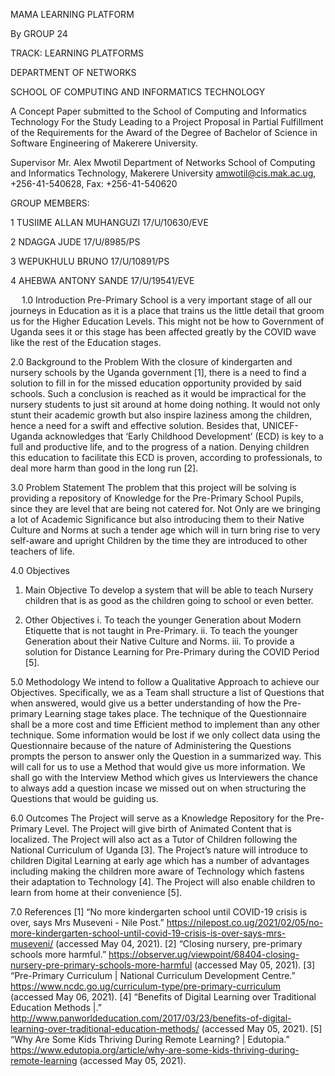 
MAMA LEARNING PLATFORM


By GROUP 24

TRACK: LEARNING PLATFORMS

DEPARTMENT OF NETWORKS

SCHOOL OF COMPUTING AND INFORMATICS TECHNOLOGY


A Concept Paper submitted to the School of Computing and Informatics Technology 
For the Study Leading to a Project Proposal in Partial Fulfillment of the 
Requirements for the Award of the Degree of Bachelor of 
Science in Software Engineering of Makerere University.


Supervisor
Mr. Alex Mwotil
Department of Networks
School of Computing and Informatics Technology, Makerere University
amwotil@cis.mak.ac.ug, +256-41-540628, Fax: +256-41-540620
 

GROUP MEMBERS: 

1	 TUSIIME ALLAN MUHANGUZI	17/U/10630/EVE 	 

2  NDAGGA JUDE	17/U/8985/PS 	

3	 WEPUKHULU BRUNO	17/U/10891/PS 

4	 AHEBWA ANTONY SANDE	17/U/19541/EVE 	 


 
1.0	Introduction
Pre-Primary School is a very important stage of all our journeys in Education as it is a place that trains us the little detail that groom us for the Higher Education Levels. This might not be how to Government of Uganda sees it or this stage has been affected greatly by the COVID wave like the rest of the Education stages.

2.0	Background to the Problem
With the closure of kindergarten and nursery schools by the Uganda government [1], there is a need to find a solution to fill in for the missed education opportunity provided by said schools. Such a conclusion is reached as it would be impractical for the nursery students to just sit around at home doing nothing. It would not only stunt their academic growth but also inspire laziness among the children, hence a need for a swift and effective solution.
Besides that, UNICEF-Uganda acknowledges that ‘Early Childhood Development’ (ECD) is key to a full and productive life, and to the progress of a nation. Denying children this education to facilitate this ECD is proven, according to professionals, to deal more harm than good in the long run [2].

3.0	Problem Statement
The problem that this project will be solving is providing a repository of Knowledge for the Pre-Primary School Pupils, since they are level that are being not catered for. Not Only are we bringing a lot of Academic Significance but also introducing them to their Native Culture and Norms at such a tender age which will in turn bring rise to very self-aware and upright Children by the time they are introduced to other teachers of life.

4.0 	Objectives
1.	Main Objective
To develop a system that will be able to teach Nursery children that is as good as the children going to school or even better.

2.	Other Objectives
i.	To teach the younger Generation about Modern Etiquette that is not taught in Pre-Primary.
ii.	To teach the younger Generation about their Native Culture and Norms.
iii.	To provide a solution for Distance Learning for Pre-Primary during the COVID Period [5].

5.0	Methodology
We intend to follow a Qualitative Approach to achieve our Objectives. Specifically, we as a Team shall structure a list of Questions that when answered, would give us a better understanding of how the Pre-primary Learning stage takes place. The technique of the Questionnaire shall be a more cost and time Efficient method to implement than any other technique. Some information would be lost if we only collect data using the Questionnaire because of the nature of Administering the Questions prompts the person to answer only the Question in a summarized way. This will call for us to use a Method that would give us more information. We shall go with the Interview Method which gives us Interviewers the chance to always add a question incase we missed out on when structuring the Questions that would be guiding us.

6.0	Outcomes
The Project will serve as a Knowledge Repository for the Pre-Primary Level.
The Project will give birth of Animated Content that is localized.
The Project will also act as a Tutor of Children following the National Curriculum of Uganda [3].
The Project’s nature will introduce to children Digital Learning at early age which has a number of advantages including making the children more aware of Technology which fastens their adaptation to Technology [4].
The Project will also enable children to learn from home at their convenience [5].

7.0	References
[1] “No more kindergarten school until COVID-19 crisis is over, says Mrs Museveni - Nile Post.” https://nilepost.co.ug/2021/02/05/no-more-kindergarten-school-until-covid-19-crisis-is-over-says-mrs-museveni/ (accessed May 04, 2021).
[2] “Closing nursery, pre-primary schools more harmful.” https://observer.ug/viewpoint/68404-closing-nursery-pre-primary-schools-more-harmful (accessed May 05, 2021).
[3] “Pre-Primary Curriculum | National Curriculum Development Centre.” https://www.ncdc.go.ug/curriculum-type/pre-primary-curriculum (accessed May 06, 2021).
[4] “Benefits of Digital Learning over Traditional Education Methods |.” http://www.panworldeducation.com/2017/03/23/benefits-of-digital-learning-over-traditional-education-methods/ (accessed May 05, 2021).
[5] “Why Are Some Kids Thriving During Remote Learning? | Edutopia.” https://www.edutopia.org/article/why-are-some-kids-thriving-during-remote-learning (accessed May 05, 2021).


